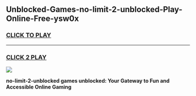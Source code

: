 
## Unblocked-Games-no-limit-2-unblocked-Play-Online-Free-ysw0x
<h3>
<a href="https://premium76.site?title=no-limit-2-unblocked&ref=26A">CLICK TO PLAY</a></h3>
<hr>

<h3>
<a href="https://premium76.site?title=no-limit-2-unblocked&ref=26A">CLICK 2 PLAY</a>
  
</h3>

<a href="https://premium76.site?title=no-limit-2-unblocked&ref=26A"><img src="https://clearcache.store/games.png"></a>


**no-limit-2-unblocked games unblocked: Your Gateway to Fun and Accessible Online Gaming**
